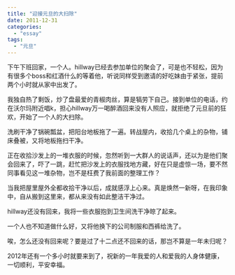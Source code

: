 ```yaml
---
title: "迎接元旦的大扫除"
date: 2011-12-31
categories: 
  - "essay"
tags: 
  - "元旦"
---
```


下午下班回家，一个人。hillway已经去参加单位的聚会了，可是也不轻松，因为有很多个boss和红酒什么的等着他，听说同样受到邀请的好吃妹由于紧张，提前两个小时就从家中出发了。

我独自热了剩饭，炒了盘最爱的青椒肉丝，算是犒劳下自己。接到单位的电话，约在沃尔玛附近唱k，担心hillway万一喝醉酒回来没有人照应，就拒绝了元旦前的狂欢，开始了一个人的大扫除。

洗刷干净了锅碗瓢盆，把阳台地板拖了一遍。转战屋内，收拾几个桌上的杂物，铺床叠被，又将地板拖扫干净。

正在收拾沙发上的一堆衣服的时候，忽然听到一大群人的说话声，还以为是他们聚会回来了，吓了一跳，赶忙把沙发上的衣服找地方藏，好在只是虚惊一场，要不然同事看见这一堆杂物，岂不是枉费了我前面的整理工作？

当我把屋里屋外全都收拾干净以后，成就感浮上心来。真是焕然一新呀，在我印象中，自从搬到这里来，都从来没有如此整洁干净过。

hillway还没有回来，我将一些衣服抱到卫生间洗干净晾了起来。

一个人也不知道做什么好，又将他换下的公司制服和西裤给洗了。

唉，怎么还没有回来呢？要是过了十二点还不回来的话，那岂不算是一年未归呢？

2012年还有一个多小时就要来到了，祝新的一年我爱的人和爱我的人身体健康，一切顺利，平安幸福。
